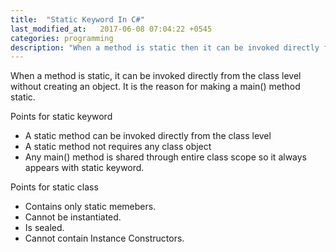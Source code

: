 ```yaml
---
title:  "Static Keyword In C#"
last_modified_at:   2017-06-08 07:04:22 +0545
categories: programming
description: "When a method is static then it can be invoked directly from the class level without creating an object. This is the reason for making a main() method static."
---
```


When a method is static, it can be invoked directly from the class level without creating an object. It is the reason for making a main() method static.

Points for static keyword
- A static method can be invoked directly from the class level
- A static method not requires any class object
- Any main() method is shared through entire class scope so it always appears with static keyword.

Points for static class
- Contains only static memebers.
- Cannot be instantiated.
- Is sealed.
- Cannot contain Instance Constructors.